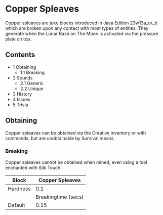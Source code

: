 # Copper Spleaves
Copper spleaves are joke blocks introduced in Java Edition 23w13a_or_b which are broken upon any contact with most types of entities. They generate when the Lunar Base on The Moon is activated via the pressure plate on top.

## Contents
- 1 Obtaining
	- 1.1 Breaking
- 2 Sounds
	- 2.1 Generic
	- 2.2 Unique
- 3 History
- 4 Issues
- 5 Trivia

## Obtaining
Copper spleaves can be obtained via the Creative inventory or with commands, but are unobtainable by Survival means.

### Breaking
Copper spleaves cannot be obtained when mined, even using a tool enchanted with Silk Touch.

| Block    | Copper Spleaves     |
|----------|---------------------|
| Hardness | 0.1                 |
|          | Breakingtime (secs) |
| Default  | 0.15                |

